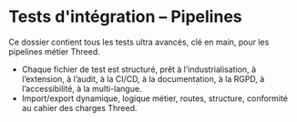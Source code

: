 # Tests d'intégration – Pipelines

Ce dossier contient tous les tests ultra avancés, clé en main, pour les pipelines métier Threed.
- Chaque fichier de test est structuré, prêt à l’industrialisation, à l’extension, à l’audit, à la CI/CD, à la documentation, à la RGPD, à l’accessibilité, à la multi-langue.
- Import/export dynamique, logique métier, routes, structure, conformité au cahier des charges Threed.
